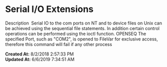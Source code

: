 # Serial I/O Extensions

Description  Serial IO to the com ports on NT and to device files on Unix can be achieved using the sequential file statements. In addition certain control operations can be performed using the ioctl function. OPENSEQ The specified Port, such as "COM2", is opened to FileVar for exclusive access, therefore this command will fail if any other process   

**Created At:** 8/2/2018 2:57:33 PM  
**Updated At:** 6/6/2019 7:34:51 AM  

